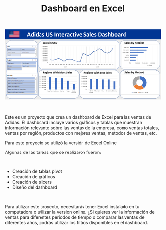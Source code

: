 <h1 align="center">Dashboard en Excel</h1>

<br>

<p align="center"><img src="Screenshot\Adidas_Sales_Dashboard.png"/></p> 

<br>

Este es un proyecto que crea un dashboard de Excel para las ventas de Adidas. El dashboard incluye varios gráficos y tablas que muestran información relevante sobre las ventas de la empresa, como ventas totales, ventas por región, productos con mejores ventas, metodos de ventas, etc.

Para este proyecto se utilizó la versión de Excel Online

Algunas de las tareas que se realizaron fueron:

<br>

- Creación de tablas pivot
- Creación de gráficos
- Creación de slicers
- Diseño del dashboard


<br>


Para utilizar este proyecto, necesitarás tener Excel instalado en tu computadora o utilizar la version online. ¿Si quieres ver la información de ventas para diferentes períodos de tiempo o comparar las ventas de diferentes años, podrás utilizar los filtros disponibles en el dashboard.